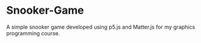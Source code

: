 # Snooker-Game
A simple snooker game developed using p5.js and Matter.js for my graphics programming course.
